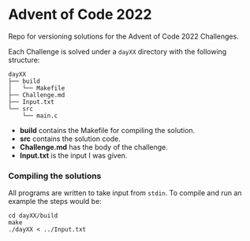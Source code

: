# Advent of Code 2022

Repo for versioning solutions for the Advent of Code 2022 Challenges.

Each Challenge is solved under a `dayXX` directory with the following
structure:

```
dayXX
├── build
│   └── Makefile
├── Challenge.md
├── Input.txt
└── src
    └── main.c
```
* **build** contains the Makefile for compiling the solution.
* **src** contains the solution code.
* **Challenge.md** has the body of the challenge.
* **Input.txt** is the input I was given.

### Compiling the solutions

All programs are written to take input from `stdin`. To compile and run an
example the steps would be:

```
cd dayXX/build
make
./dayXX < ../Input.txt
```

